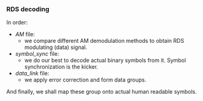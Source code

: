### RDS decoding

In order:
  * _AM_ file:
    * we compare different AM demodulation methods to obtain RDS modulating (data) signal.
  * _symbol_sync_ file:
    * we do our best to decode actual binary symbols from it. Symbol synchronization is the kicker.
  * _data_link_ file:
    * we apply error correction and form data groups.
    
And finally, we shall map these group onto actual human readable symbols.
